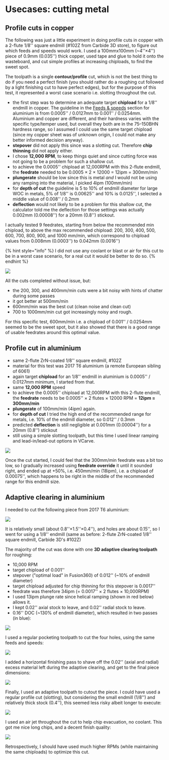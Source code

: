 # Usecases: cutting metal

## Profile cuts in copper

The following was just a little experiment in doing profile cuts in copper with a 2-flute 1/8'' square endmill \(\#102Z from Carbide 3D store\), to figure out which feeds and speeds would work. I used a 100mmx100mm \(~4''×4''\) piece of 0.9mm \(0.035''\) thick copper, used tape and glue to hold it onto the wasteboard, and cut simple profiles at increasing chiploads, to find the sweet spot.

The toolpath is a single **contour/profile** cut, which is not the best thing to do if you need a perfect finish \(you should rather do a roughing cut followed by a light finishing cut to have perfect edges\), but for the purpose of this test, it represented a worst case scenario i.e. slotting throughout the cut.

* the first step was to determine an adequate target **chipload** for a 1/8'' endmill in copper. The guideline in the [Feeds & speeds](feeds-and-speeds-basics.md#shapeoko-chiploads-guideline) section for aluminium is from 0.0005'' / 0.0127mm to 0.001'' / 0.0254mm. Aluminium and copper are different, and their hardness varies with the specific type/temper used, but overall they both are in the 75–150BHN hardness range, so I assumed I could use the same target chipload \(since my copper sheet was of unknown origin, I could not make any better informed decision anyway\).
* **stepover** did not apply this since was a slotting cut. Therefore **chip thinning** did not apply either.
* I chose **12,000 RPM**, to keep things quiet and since cutting force was not going to be a problem for such a shallow cut.
* to achieve the 0.0005'' chipload at 12,000RPM with this 2-flute endmill, the **feedrate** needed to be 0.0005 × 2 × 12000 = 12ipm = 300mm/min
* **plungerate** should be low since this is metal _and_ I would not be using any ramping into the material, I picked 4ipm \(100mm/min\)
* for **depth of cut** the guideline is 5 to 10% of endmill diameter for large WOC in metals, 5% of 1/8'' is 0.00625'' and 10% is 0.0125'', I selected a middle value of 0.008'' / 0.2mm
* **deflection** would not likely to be a problem for this shallow cut, the calculator told me the deflection for those settings was actually 0.002mm \(0.00008''\) for a 20mm \(0.8''\) stickout.

I actually tested 9 feedrates, starting from below the recommended min chipload, to above the max recommended chipload: 200, 300, 400, 500, 600, 700, 800, 900, and 1000 mm/min, which correspond to chipload values from 0.008mm \(0.0003''\) to 0.042mm \(0.0016''\)

{% hint style="info" %}
I did not use any coolant or blast or air for this cut to be in a worst case scenario, for a real cut it would be better to do so.
{% endhint %}

![](.gitbook/assets/cutting_metal_profile_cut_tests_copper.png)

All the cuts completed without issue, but:

* the 200, 300, and 400mm/min cuts were a bit noisy with hints of chatter during some passes
* it got better at 500mm/min
* 600mm/min was the best cut \(clean noise and clean cut\)
* 700 to 1000mm/min cut got increasingly noisy and rough.

For this specific test, 600mm/min i.e. a chipload of 0.001'' / 0.0254mm seemed to be the sweet spot, but it also showed that there is a good range of usable feedrates around this optimal value.

## Profile cut in aluminium

* same 2-flute ZrN-coated 1/8'' square endmill, \#102Z
* material for this test was 2017 T6 aluminium \(a remote European sibling of 6061\)
* again target **chipload** for an 1/8'' endmill in aluminium is 0.0005'' / 0.0127mm minimum, I started from that. 
* same **12,000 RPM** speed
* to achieve the 0.0005'' chipload at 12,000RPM with this 2-flute endmill, the **feedrate** needs to be 0.0005'' × 2 flutes × 12000 RPM = **12ipm = 300mm/min**
* **plungerate** of 100mm/min \(4ipm\) again.
* for **depth of cut** I tried the high end of the recommended range for metals, i.e. 10% of the endmill diameter, so 0.012'' / 0.3mm
* predicted **deflection** is still negligible at 0.001mm \(0.00004''\) for a 20mm \(0.8''\) stickout
* still using a simple slotting toolpath, but this time I used linear ramping and lead-in/lead-out options in VCarve.

![](.gitbook/assets/cutting_metal_profile_cut.png)

Once the cut started, I could feel that the 300mm/min feedrate was a bit too low, so I gradually increased using **feedrate override** it until it sounded right, and ended up at +50%, i.e. 450mm/min \(18ipm\), i.e. a chipload of 0.00075'', which happens to be right in the middle of the recommended range for this endmill size.

## Adaptive clearing in aluminium

I needed to cut the following piece from 2017 T6 aluminium:

![](.gitbook/assets/alu_adaptive_dimensions.png)

It is relatively small \(about 0.8''×1.5''×0.4''\), and holes are about 0.15'', so I went for using a 1/8'' endmill \(same as before: 2-flute ZrN-coated 1/8'' square endmill, Carbide 3D's \#102Z\)

The majority of the cut was done with one **3D adaptive clearing toolpath** for roughing: 

* 10,000 RPM
* target chipload of 0.001''
* stepover \("optimal load" in Fusion360\) of 0.012'' \(~10% of endmill diameter\)
* target chipload adjusted for chip thinning for this stepover is 0.0017''
* feedrate was therefore 34ipm \(= 0.0017'' × 2 flutes × 10,000RPM\)
* I used 13ipm plunge rate since helical ramping \(shown in red below\) allows it. 
* I kept 0.02'' axial stock to leave, and 0.02'' radial stock to leave.
* 0.16'' DOC \(~130% of endmill diameter\), which resulted in two passes \(in blue\):

![](.gitbook/assets/alu_adaptive_clearing.png)

I used a regular pocketing toolpath to cut the four holes, using the same feeds and speeds:

![](.gitbook/assets/alu_holes.png)

I added a horizontal finishing pass to shave off the 0.02'' \(axial and radial\) excess material left during the adaptive clearing, and get to the final piece dimensions:

![](.gitbook/assets/alu_horizonal_finishing.png)

Finally, I used an adaptive toolpath to cutout the piece. I could have used a regular profile cut \(slotting\), but considering the small endmill \(1/8''\) and relatively thick stock \(0.4''\), this seemed less risky albeit longer to execute: 

![](.gitbook/assets/alu_adaptive_profile_cut.png)

I used an air jet throughout the cut to help chip evacuation, no coolant. This got me nice long chips, and a decent finish quality:

![](.gitbook/assets/alu_adaptive_result.jpg)

Retrospectively, I should have used much higher RPMs \(while maintaining the same chiploads\) to optimize this cut.

